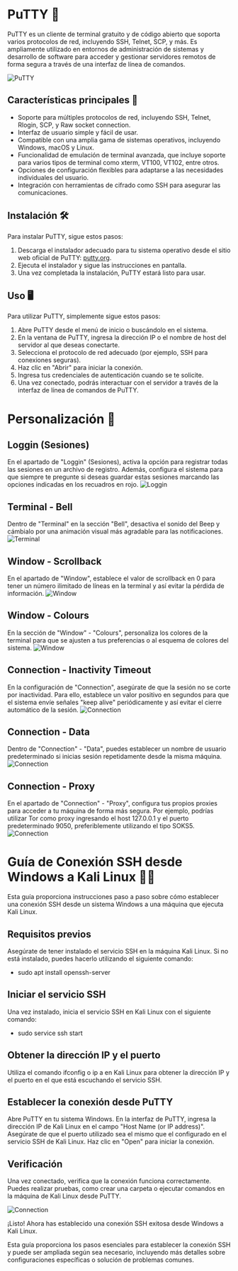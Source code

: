 # PuTTY 🚀

PuTTY es un cliente de terminal gratuito y de código abierto que soporta varios protocolos de red, incluyendo SSH, Telnet, SCP, y más. Es ampliamente utilizado en entornos de administración de sistemas y desarrollo de software para acceder y gestionar servidores remotos de forma segura a través de una interfaz de línea de comandos.

![PuTTY](/Images/icon.jpg)

## Características principales 🎯

- Soporte para múltiples protocolos de red, incluyendo SSH, Telnet, Rlogin, SCP, y Raw socket connection.
- Interfaz de usuario simple y fácil de usar.
- Compatible con una amplia gama de sistemas operativos, incluyendo Windows, macOS y Linux.
- Funcionalidad de emulación de terminal avanzada, que incluye soporte para varios tipos de terminal como xterm, VT100, VT102, entre otros.
- Opciones de configuración flexibles para adaptarse a las necesidades individuales del usuario.
- Integración con herramientas de cifrado como SSH para asegurar las comunicaciones.

## Instalación 🛠️

Para instalar PuTTY, sigue estos pasos:

1. Descarga el instalador adecuado para tu sistema operativo desde el sitio web oficial de PuTTY: [putty.org](https://www.putty.org/).
2. Ejecuta el instalador y sigue las instrucciones en pantalla.
3. Una vez completada la instalación, PuTTY estará listo para usar.

## Uso 🖥️

Para utilizar PuTTY, simplemente sigue estos pasos:

1. Abre PuTTY desde el menú de inicio o buscándolo en el sistema.
2. En la ventana de PuTTY, ingresa la dirección IP o el nombre de host del servidor al que deseas conectarte.
3. Selecciona el protocolo de red adecuado (por ejemplo, SSH para conexiones seguras).
4. Haz clic en "Abrir" para iniciar la conexión.
5. Ingresa tus credenciales de autenticación cuando se te solicite.
6. Una vez conectado, podrás interactuar con el servidor a través de la interfaz de línea de comandos de PuTTY.

#
#

# Personalización 🧢

## Loggin (Sesiones)
En el apartado de "Loggin" (Sesiones), activa la opción para registrar todas las sesiones en un archivo de registro. Además, configura el sistema para que siempre te pregunte si deseas guardar estas sesiones marcando las opciones indicadas en los recuadros en rojo.
![Loggin](/Images/img-1.png)

## Terminal - Bell
Dentro de "Terminal" en la sección "Bell", desactiva el sonido del Beep y cámbialo por una animación visual más agradable para las notificaciones.
![Terminal](/Images/img-2.png)

## Window - Scrollback
En el apartado de "Window", establece el valor de scrollback en 0 para tener un número ilimitado de líneas en la terminal y así evitar la pérdida de información.
![Window](/Images/img-3.png)

## Window - Colours
En la sección de "Window" - "Colours", personaliza los colores de la terminal para que se ajusten a tus preferencias o al esquema de colores del sistema.
![Window](/Images/img-4.png)

## Connection - Inactivity Timeout
En la configuración de "Connection", asegúrate de que la sesión no se corte por inactividad. Para ello, establece un valor positivo en segundos para que el sistema envíe señales "keep alive" periódicamente y así evitar el cierre automático de la sesión.
![Connection](/Images/img-5.png)

## Connection - Data
Dentro de "Connection" - "Data", puedes establecer un nombre de usuario predeterminado si inicias sesión repetidamente desde la misma máquina.
![Connection](/Images/img-6.png)

## Connection - Proxy
En el apartado de "Connection" - "Proxy", configura tus propios proxies para acceder a tu máquina de forma más segura. Por ejemplo, podrías utilizar Tor como proxy ingresando el host 127.0.0.1 y el puerto predeterminado 9050, preferiblemente utilizando el tipo SOKS5.
![Connection](/Images/img-7.png)

#
#

# Guía de Conexión SSH desde Windows a Kali Linux 👨‍💻
Esta guía proporciona instrucciones paso a paso sobre cómo establecer una conexión SSH desde un sistema Windows a una máquina que ejecuta Kali Linux.

## Requisitos previos
Asegúrate de tener instalado el servicio SSH en la máquina Kali Linux. Si no está instalado, puedes hacerlo utilizando el siguiente comando:
- sudo apt install openssh-server

## Iniciar el servicio SSH
Una vez instalado, inicia el servicio SSH en Kali Linux con el siguiente comando:
- sudo service ssh start

## Obtener la dirección IP y el puerto
Utiliza el comando ifconfig o ip a en Kali Linux para obtener la dirección IP y el puerto en el que está escuchando el servicio SSH.

## Establecer la conexión desde PuTTY
Abre PuTTY en tu sistema Windows.
En la interfaz de PuTTY, ingresa la dirección IP de Kali Linux en el campo "Host Name (or IP address)".
Asegúrate de que el puerto utilizado sea el mismo que el configurado en el servicio SSH de Kali Linux. Haz clic en "Open" para iniciar la conexión.

## Verificación
Una vez conectado, verifica que la conexión funciona correctamente.
Puedes realizar pruebas, como crear una carpeta o ejecutar comandos en la máquina de Kali Linux desde PuTTY.

![Connection](/Images/img-8.png)

¡Listo! Ahora has establecido una conexión SSH exitosa desde Windows a Kali Linux.

Esta guía proporciona los pasos esenciales para establecer la conexión SSH y puede ser ampliada según sea necesario, incluyendo más detalles sobre configuraciones específicas o solución de problemas comunes.